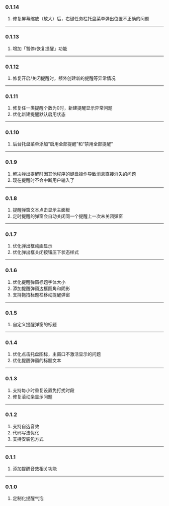 ### 0.1.14

1. 修复屏幕缩放（放大）后，右键任务栏托盘菜单弹出位置不正确的问题

---

### 0.1.13

1. 增加「暂停/恢复提醒」功能

---

### 0.1.12

1. 修复开启/关闭提醒时，额外创建新的提醒等异常情况

---

### 0.1.11

1. 修复任一类提醒个数为0时，新建提醒显示异常问题
2. 优化新建提醒默认启用状态

---

### 0.1.10

1. 后台托盘菜单添加“启用全部提醒”和“禁用全部提醒”

---

### 0.1.9

1. 解决弹出提醒时因其他程序的键盘操作导致消息直接消失的问题
2. 现在提醒时不会中断用户输入了

---

### 0.1.8

1. 提醒弹窗文本点击显示主面板
2. 定时提醒的弹窗会自动关闭同一个提醒上一次未关闭弹窗

---

### 0.1.7

1. 优化弹出框动画显示
2. 优化弹出框关闭按钮压下状态样式

---

### 0.1.6

1. 优化提醒弹窗标题字体大小
2. 添加提醒弹窗边框圆角和阴影
3. 支持拖拽标题栏移动提醒弹窗

---

### 0.1.5

1. 自定义提醒弹窗的标题

---

### 0.1.4

1. 优化点击托盘图标，主窗口不激活显示的问题
2. 优化提醒弹窗的标题文本

---

### 0.1.3

1. 支持每小时重复设置免打扰时段
2. 修复滚动条显示问题

---

### 0.1.2

1. 支持自选音效
2. 代码写法优化
3. 支持安装包方式

---

### 0.1.1

1. 添加提醒音效相关功能

---

### 0.1.0

1. 定制化提醒气泡
